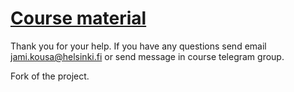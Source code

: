 # [Course material](https://docker-hy.github.io)

Thank you for your help. If you have any questions send email jami.kousa@helsinki.fi or send message in course telegram group.

Fork of the project.
